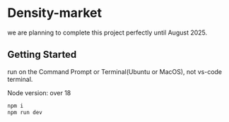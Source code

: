 # Density-market
we are planning to complete this project perfectly until August 2025.
## Getting Started

run on the Command Prompt or Terminal(Ubuntu or MacOS), not vs-code terminal.

Node version: over 18
```bash
npm i
npm run dev
```
